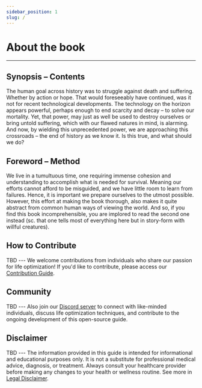 ```yaml
---
sidebar_position: 1
slug: /
---
```


# About the book

---

## Synopsis – Contents

The human goal across history was to struggle against death and suffering. Whether by action or hope. That would foreseeably have continued, was it not for recent technological developments. The technology on the horizon appears powerful, perhaps enough to end scarcity and decay – to solve our mortality. Yet, that power, may just as well be used to destroy ourselves or bring untold suffering, which with our flawed natures in mind, is alarming. And now, by wielding this unprecedented power, we are approaching this crossroads – the end of history as we know it. Is this true, and what should we do?

## Foreword – Method

We live in a tumultuous time, one requiring immense cohesion and understanding to accomplish what is needed for survival. Meaning our efforts cannot afford to be misguided, and we have little room to learn from failures. Hence, it is important we prepare ourselves to the utmost possible. However, this effort at making the book thorough, also makes it quite abstract from common human ways of viewing the world. And so, if you find this book incomprehensible, you are implored to read the second one instead (sc. that one tells most of everything here but in story-form with willful creatures).

## How to Contribute

TBD --- We welcome contributions from individuals who share our passion for life optimization! If you'd like to contribute, please access our [Contribution Guide](/A%20General%20Overview/Contributing).

## Community

TBD --- Also join our [Discord server](https://discord.gg/your-invite-link) to connect with like-minded individuals, discuss life optimization techniques, and contribute to the ongoing development of this open-source guide.

## Disclaimer

TBD --- The information provided in this guide is intended for informational and educational purposes only. It is not a substitute for professional medical advice, diagnosis, or treatment. Always consult your healthcare provider before making any changes to your health or wellness routine. See more in [Legal Disclaimer](/A%20General%20Overview/Disclaimer).
